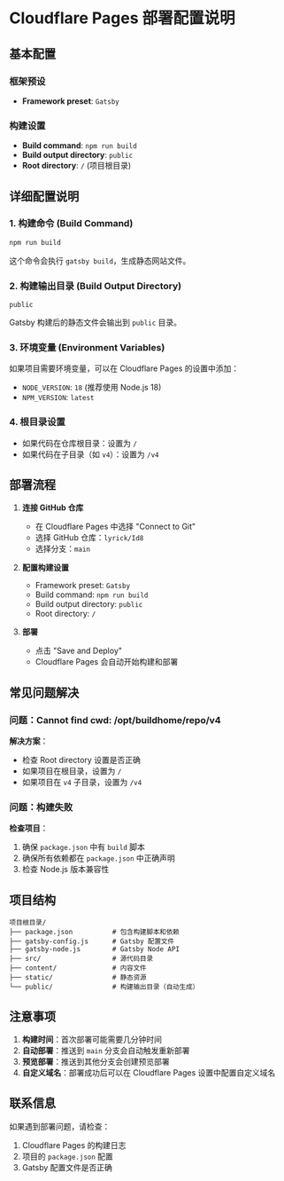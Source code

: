 # Cloudflare Pages 部署配置说明

## 基本配置

### 框架预设
- **Framework preset**: `Gatsby`

### 构建设置
- **Build command**: `npm run build`
- **Build output directory**: `public`
- **Root directory**: `/` (项目根目录)

## 详细配置说明

### 1. 构建命令 (Build Command)
```bash
npm run build
```
这个命令会执行 `gatsby build`，生成静态网站文件。

### 2. 构建输出目录 (Build Output Directory)
```
public
```
Gatsby 构建后的静态文件会输出到 `public` 目录。

### 3. 环境变量 (Environment Variables)
如果项目需要环境变量，可以在 Cloudflare Pages 的设置中添加：
- `NODE_VERSION`: `18` (推荐使用 Node.js 18)
- `NPM_VERSION`: `latest`

### 4. 根目录设置
- 如果代码在仓库根目录：设置为 `/`
- 如果代码在子目录（如 `v4`）：设置为 `/v4`

## 部署流程

1. **连接 GitHub 仓库**
   - 在 Cloudflare Pages 中选择 "Connect to Git"
   - 选择 GitHub 仓库：`lyrick/Id8`
   - 选择分支：`main`

2. **配置构建设置**
   - Framework preset: `Gatsby`
   - Build command: `npm run build`
   - Build output directory: `public`
   - Root directory: `/`

3. **部署**
   - 点击 "Save and Deploy"
   - Cloudflare Pages 会自动开始构建和部署

## 常见问题解决

### 问题：Cannot find cwd: /opt/buildhome/repo/v4
**解决方案**：
- 检查 Root directory 设置是否正确
- 如果项目在根目录，设置为 `/`
- 如果项目在 `v4` 子目录，设置为 `/v4`

### 问题：构建失败
**检查项目**：
1. 确保 `package.json` 中有 `build` 脚本
2. 确保所有依赖都在 `package.json` 中正确声明
3. 检查 Node.js 版本兼容性

## 项目结构

```
项目根目录/
├── package.json          # 包含构建脚本和依赖
├── gatsby-config.js      # Gatsby 配置文件
├── gatsby-node.js        # Gatsby Node API
├── src/                  # 源代码目录
├── content/              # 内容文件
├── static/               # 静态资源
└── public/               # 构建输出目录（自动生成）
```

## 注意事项

1. **构建时间**：首次部署可能需要几分钟时间
2. **自动部署**：推送到 `main` 分支会自动触发重新部署
3. **预览部署**：推送到其他分支会创建预览部署
4. **自定义域名**：部署成功后可以在 Cloudflare Pages 设置中配置自定义域名

## 联系信息

如果遇到部署问题，请检查：
1. Cloudflare Pages 的构建日志
2. 项目的 `package.json` 配置
3. Gatsby 配置文件是否正确